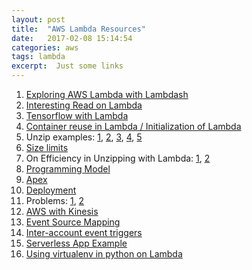 ```yaml
---
layout: post
title:  "AWS Lambda Resources"
date:   2017-02-08 15:14:54
categories: aws
tags: lambda
excerpt:  Just some links
---
```


1. [Exploring AWS Lambda with Lambdash](https://alestic.com/2015/06/aws-lambda-shell-2/)
2. [Interesting Read on Lambda](http://dev9.com/article/2015/4/shell-scripting-with-aws-lambda)
3. [Tensorflow with Lambda](http://www.slideshare.net/fabiandubois/tensorflow-in-production-with-aws-lambda)
4. [Container reuse in Lambda / Initialization of Lambda](https://aws.amazon.com/blogs/compute/container-reuse-in-lambda/)
5. Unzip examples: [1](https://github.com/wilivro/aws-lambda-unzip-file/blob/master/index.js),
				   [2](https://github.com/Craftware/aws-lambda-unzip/blob/master/src/main/java/kornell/S3EventProcessorUnzip.java),
				   [3](https://github.com/mehmetboraezer/aws-lambda-unzip-file),
				   [4](http://stackoverflow.com/questions/33130115/use-aws-lambda-function-to-convert-s3-file-from-zip-to-gzip-using-boto3-python),
				   [5](http://stackoverflow.com/questions/28291466/how-to-extract-files-from-a-zip-archive-in-s3)
6. [Size limits](http://docs.aws.amazon.com/lambda/latest/dg/limits.html#limits-troubleshooting)
7. On Efficiency in Unzipping with Lambda: [1](http://stackoverflow.com/questions/41340797/read-and-extract-huge-zip-file-from-aws-s3-with-aws-lambda),
						[2](http://stackoverflow.com/questions/28659067/using-lambda-functions-to-unzip-archives-in-s3-is-really-sloooooow)
8. [Programming Model](http://docs.aws.amazon.com/lambda/latest/dg/programming-model-v2.html)
9. [Apex](https://github.com/apex/apex)
10. [Deployment](http://docs.aws.amazon.com/lambda/latest/dg/lambda-python-how-to-create-deployment-package.html)
11. Problems: [1](https://www.datawire.io/3-reasons-aws-lambda-not-ready-prime-time/),
		 	  [2](https://engineering.talis.com/articles/putting-amazon-lambda-to-work-with-kinesis/)
12. [AWS with Kinesis](http://docs.aws.amazon.com/lambda/latest/dg/with-kinesis.html)
13. [Event Source Mapping](http://docs.aws.amazon.com/lambda/latest/dg/intro-invocation-modes.html)
14. [Inter-account event triggers](http://stackoverflow.com/questions/38205341/how-to-create-a-lambda-function-which-triggered-by-kinesis-in-another-account)
15. [Serverless App Example](https://github.com/nikhilaravi/serverless-graphql)
16. [Using virtualenv in python on Lambda](http://willyg302.github.io/blog/posts/2015-03-29-python-on-aws-lambda/)